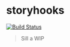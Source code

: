 # storyhooks

[![Build Status](https://travis-ci.org/Raathigesh/storyhooks.svg?branch=master)](https://travis-ci.org/Raathigesh/storyhooks)

> Sill a WIP
